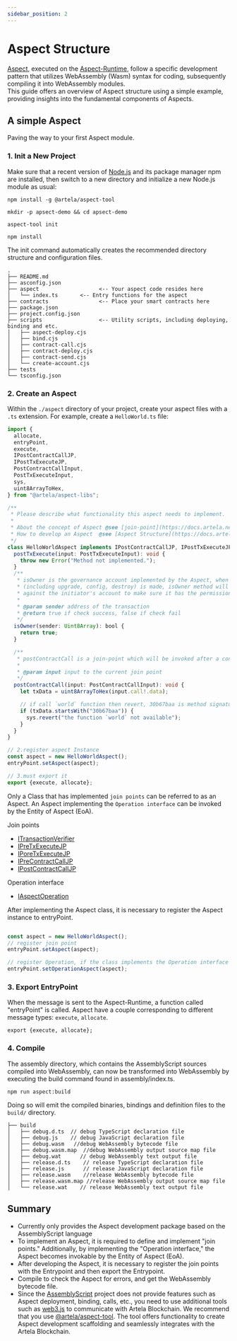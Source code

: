 ```yaml
---
sidebar_position: 2
---
```


# Aspect Structure

[Aspect](/develop/core-concepts/aspect), executed on the [Aspect-Runtime](/develop/core-concepts/aspect-runtime), follow a specific development pattern that utilizes WebAssembly (Wasm) syntax for coding, subsequently
compiling it into WebAssembly modules.  
This guide offers an overview of Aspect structure using a simple example, providing insights into the fundamental
components of Aspects.

## A simple Aspect

Paving the way to your first Aspect module.

### 1. Init a New Project

Make sure that a recent version of [Node.js](https://nodejs.org/en) and its package manager npm are installed, then
switch to a new directory and initialize a new Node.js module as usual:

```shell
npm install -g @artela/aspect-tool

mkdir -p apsect-demo && cd apsect-demo

aspect-tool init 

npm install
```

The init command automatically creates the recommended directory structure and configuration files.

```shell
.
├── README.md
├── asconfig.json
├── aspect                   <-- Your aspect code resides here
│   └── index.ts       <-- Entry functions for the aspect
├── contracts                <-- Place your smart contracts here
├── package.json
├── project.config.json
├── scripts                  <-- Utility scripts, including deploying, binding and etc.
│   ├── aspect-deploy.cjs
│   ├── bind.cjs
│   ├── contract-call.cjs
│   ├── contract-deploy.cjs
│   ├── contract-send.cjs
│   └── create-account.cjs
├── tests
└── tsconfig.json
```

### 2. Create an Aspect

Within the `./aspect` directory of your project, create your aspect files with a `.ts` extension.
For example, create a `HelloWorld.ts` file:

```typescript
import {
  allocate,
  entryPoint,
  execute,
  IPostContractCallJP,
  IPostTxExecuteJP,
  PostContractCallInput,
  PostTxExecuteInput,
  sys,
  uint8ArrayToHex,
} from "@artela/aspect-libs";

/**
 * Please describe what functionality this aspect needs to implement.
 *
 * About the concept of Aspect @see [join-point](https://docs.artela.network/develop/core-concepts/join-point)
 * How to develop an Aspect  @see [Aspect Structure](https://docs.artela.network/develop/reference/aspect-lib/aspect-structure)
 */
class HelloWorldAspect implements IPostContractCallJP, IPostTxExecuteJP {
  postTxExecute(input: PostTxExecuteInput): void {
    throw new Error("Method not implemented.");
  }
  /**
   * isOwner is the governance account implemented by the Aspect, when any of the governance operation
   * (including upgrade, config, destroy) is made, isOwner method will be invoked to check
   * against the initiator's account to make sure it has the permission.
   *
   * @param sender address of the transaction
   * @return true if check success, false if check fail
   */
  isOwner(sender: Uint8Array): bool {
    return true;
  }

  /**
   * postContractCall is a join-point which will be invoked after a contract call has finished.
   *
   * @param input input to the current join point
   */
  postContractCall(input: PostContractCallInput): void {
    let txData = uint8ArrayToHex(input.call!.data);

    // if call `world` function then revert, 30b67baa is method signature of `world`
    if (txData.startsWith("30b67baa")) {
      sys.revert("the function `world` not available");
    }
  }
}

// 2.register aspect Instance
const aspect = new HelloWorldAspect();
entryPoint.setAspect(aspect);

// 3.must export it
export {execute, allocate};

```

Only a Class that has implemented `join points` can be referred to as an Aspect. An Aspect implementing the `Operation interface` can be invoked by the Entity of Aspect (EoA). 

Join points

* [ITransactionVerifier](/develop/reference/aspect-lib/join-points/verify-aspect)
* [IPreTxExecuteJP](/develop/reference/aspect-lib/join-points/pre-tx-execute)
* [IPoreTxExecuteJP](/develop/reference/aspect-lib/join-points/post-tx-execute)
* [IPreContractCallJP](/develop/reference/aspect-lib/join-points/pre-contract-call)
* [IPostContractCallJP](/develop/reference/aspect-lib/join-points/post-contract-call)

Operation interface

* [IAspectOperation](/develop/reference/aspect-lib/operation)

After implementing the Aspect class, it is necessary to register the Aspect instance to entryPoint.

```typescript

const aspect = new HelloWorldAspect();
// register join point
entryPoint.setAspect(aspect);

// register Operation, if the class implements the Operation interface
entryPoint.setOperationAspect(aspect);
```

### 3. Export EntryPoint

When the message is sent to the Aspect-Runtime, a function called "entryPoint" is called. Aspect have a couple corresponding to different message types: `execute`, `allocate`.

```shell
export {execute, allocate};
```

### 4. Compile

The assembly directory, which contains the AssemblyScript sources compiled into WebAssembly, can now be transformed into
WebAssembly by executing the build command found in assembly/index.ts.

```shell
npm run aspect:build
```
Doing so will emit the compiled binaries, bindings and definition files to the `build/` directory.

```shell
├── build
│   ├── debug.d.ts  // debug TypeScript declaration file
│   ├── debug.js    // debug JavaScript declaration file
│   ├── debug.wasm   //debug WebAssembly bytecode file
│   ├── debug.wasm.map  //debug WebAssembly output source map file
│   ├── debug.wat      // debug WebAssembly text output file
│   ├── release.d.ts    // release TypeScript declaration file
│   ├── release.js      // release JavaScript declaration file
│   ├── release.wasm    //release WebAssembly bytecode file
│   ├── release.wasm.map //release WebAssembly output source map file
│   └── release.wat    // release WebAssembly text output file

```

## Summary

* Currently only provides the Aspect development package based on the AssemblyScript language
* To implement an Aspect, it is required to define and implement "join points." Additionally, by implementing the "Operation interface," the Aspect becomes invokable by the Entity of Aspect (EoA).
* After developing the Aspect, it is necessary to register the join points with the Entrypoint and then export the Entrypoint.
* Compile to check the Aspect for errors, and get the WebAssembly bytecode file.
* Since the [AssemblyScript](https://assemblyscript.bootcss.com/getting-started.html#setting-up-a-new-project) project
  does not provide features such as Aspect deployment, binding, calls, etc., you need to use additional tools such
  as [web3.js](/develop/client/artela-web3.js) to communicate with Artela Blockchain. We recommend that you
  use [@artela/aspect-tool](/develop/reference/aspect-tool/overview). The tool offers functionality to create Aspect
  development scaffolding and seamlessly integrates with the Artela Blockchain.

  
